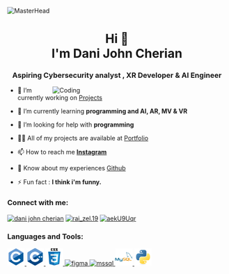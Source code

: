 ![MasterHead](https://user-images.githubusercontent.com/74038190/213910845-af37a709-8995-40d6-be59-724526e3c3d7.gif)
<h1 align="center">Hi 👋<br> I'm Dani John Cherian</h1>
<h3 align="center">Aspiring Cybersecurity analyst , XR Developer & AI Engineer</h3>
<img align="right" alt="Coding" width="400" src="https://i.pinimg.com/564x/7a/8c/4b/7a8c4b5b617fa11a1e9a61190f427546.jpg">






- 🔭 I’m currently working on [Projects](https://github.com/DANIJOHN4/Projects)

- 🌱 I’m currently learning **programming and AI, AR, MV & VR**

- 🤝 I’m looking for help with **programming**

- 👨‍💻 All of my projects are available at [Portfolio](https://dani-view.webflow.io/)

- 📫 How to reach me **<a href="https://www.instagram.com/rai_zel.19?igsh=MXV1bnZqMWptbGFvcQ==">Instagram</a>**

- 📄 Know about my experiences [Github](https://github.com/DANIJOHN4/Certificates)

- ⚡ Fun fact : **I think i'm funny.**

<h3 align="left">Connect with me:</h3>
<p align="left">
<a href="https://linkedin.com/in/dani john cherian" target="blank"><img align="center" src="https://raw.githubusercontent.com/rahuldkjain/github-profile-readme-generator/master/src/images/icons/Social/linked-in-alt.svg" alt="dani john cherian" height="30" width="40" /></a>
<a href="https://instagram.com/rai_zel.19" target="blank"><img align="center" src="https://raw.githubusercontent.com/rahuldkjain/github-profile-readme-generator/master/src/images/icons/Social/instagram.svg" alt="rai_zel.19" height="30" width="40" /></a>
<a href="https://discord.gg/aekU9Uqr" target="blank"><img align="center" src="https://raw.githubusercontent.com/rahuldkjain/github-profile-readme-generator/master/src/images/icons/Social/discord.svg" alt="aekU9Uqr" height="30" width="40" /></a>
</p>

<h3 align="left">Languages and Tools:</h3>
<p align="left"> <a href="https://www.cprogramming.com/" target="_blank" rel="noreferrer"> <img src="https://raw.githubusercontent.com/devicons/devicon/master/icons/c/c-original.svg" alt="c" width="40" height="40"/> </a> <a href="https://www.w3schools.com/cpp/" target="_blank" rel="noreferrer"> <img src="https://raw.githubusercontent.com/devicons/devicon/master/icons/cplusplus/cplusplus-original.svg" alt="cplusplus" width="40" height="40"/> </a> <a href="https://www.w3schools.com/css/" target="_blank" rel="noreferrer"> <img src="https://raw.githubusercontent.com/devicons/devicon/master/icons/css3/css3-original-wordmark.svg" alt="css3" width="40" height="40"/> </a> <a href="https://www.figma.com/" target="_blank" rel="noreferrer"> <img src="https://www.vectorlogo.zone/logos/figma/figma-icon.svg" alt="figma" width="40" height="40"/> </a> <a href="https://www.microsoft.com/en-us/sql-server" target="_blank" rel="noreferrer"> <img src="https://www.svgrepo.com/show/303229/microsoft-sql-server-logo.svg" alt="mssql" width="40" height="40"/> </a> <a href="https://www.mysql.com/" target="_blank" rel="noreferrer"> <img src="https://raw.githubusercontent.com/devicons/devicon/master/icons/mysql/mysql-original-wordmark.svg" alt="mysql" width="40" height="40"/> </a> <a href="https://www.python.org" target="_blank" rel="noreferrer"> <img src="https://raw.githubusercontent.com/devicons/devicon/master/icons/python/python-original.svg" alt="python" width="40" height="40"/> </a> </p>

